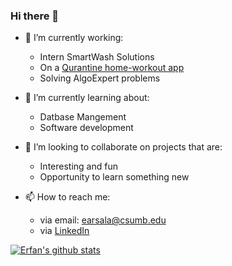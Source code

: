 ### Hi there 👋

- 🔭 I’m currently working:
  - Intern SmartWash Solutions
  - On a [Qurantine home-workout app](https://github.com/Fitness-App-Gang/Quick-Fitness)
  - Solving AlgoExpert problems

- 🌱 I’m currently learning about:
  - Datbase Mangement
  - Software development

- 👯 I’m looking to collaborate on projects that are:
  - Interesting and fun
  - Opportunity to learn something new

- 📫 How to reach me:
  - via email: earsala@csumb.edu
  - via [LinkedIn](https://www.linkedin.com/in/erfanullah-arsala-10b6ba162/)

[![Erfan's github stats](https://github-readme-stats.vercel.app/api?username=arsalaerfan&count_private=true&show_icons=true&theme=solarized-light)](https://github.com/arsalaerfan/github-readme-stats)
